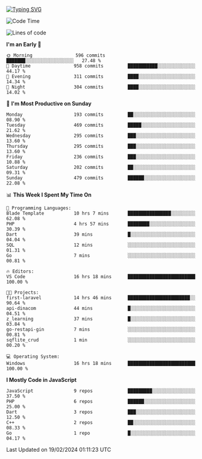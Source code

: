 [![Typing SVG](https://readme-typing-svg.demolab.com?font=Fira+Code&pause=1000&color=F7F7F7&random=false&width=435&lines=Hi+%F0%9F%91%8B%2C+I'm+Rafiu+Sidqi;Junior+Backend+Developer)](https://git.io/typing-svg)
<!--START_SECTION:waka-->
![Code Time](http://img.shields.io/badge/Code%20Time-161%20hrs%2049%20mins-blue)

![Lines of code](https://img.shields.io/badge/From%20Hello%20World%20I%27ve%20Written-711.9%20thousand%20lines%20of%20code-blue)

**I'm an Early 🐤** 

```text
🌞 Morning                596 commits         ███████░░░░░░░░░░░░░░░░░░   27.48 % 
🌆 Daytime                958 commits         ███████████░░░░░░░░░░░░░░   44.17 % 
🌃 Evening                311 commits         ████░░░░░░░░░░░░░░░░░░░░░   14.34 % 
🌙 Night                  304 commits         ████░░░░░░░░░░░░░░░░░░░░░   14.02 % 
```
📅 **I'm Most Productive on Sunday** 

```text
Monday                   193 commits         ██░░░░░░░░░░░░░░░░░░░░░░░   08.90 % 
Tuesday                  469 commits         █████░░░░░░░░░░░░░░░░░░░░   21.62 % 
Wednesday                295 commits         ███░░░░░░░░░░░░░░░░░░░░░░   13.60 % 
Thursday                 295 commits         ███░░░░░░░░░░░░░░░░░░░░░░   13.60 % 
Friday                   236 commits         ███░░░░░░░░░░░░░░░░░░░░░░   10.88 % 
Saturday                 202 commits         ██░░░░░░░░░░░░░░░░░░░░░░░   09.31 % 
Sunday                   479 commits         ██████░░░░░░░░░░░░░░░░░░░   22.08 % 
```


📊 **This Week I Spent My Time On** 

```text
💬 Programming Languages: 
Blade Template           10 hrs 7 mins       ████████████████░░░░░░░░░   62.08 % 
PHP                      4 hrs 57 mins       ████████░░░░░░░░░░░░░░░░░   30.39 % 
Dart                     39 mins             █░░░░░░░░░░░░░░░░░░░░░░░░   04.04 % 
SQL                      12 mins             ░░░░░░░░░░░░░░░░░░░░░░░░░   01.31 % 
Go                       7 mins              ░░░░░░░░░░░░░░░░░░░░░░░░░   00.81 % 

🔥 Editors: 
VS Code                  16 hrs 18 mins      █████████████████████████   100.00 % 

🐱‍💻 Projects: 
first-laravel            14 hrs 46 mins      ███████████████████████░░   90.64 % 
api-dinacom              44 mins             █░░░░░░░░░░░░░░░░░░░░░░░░   04.51 % 
z_learning               37 mins             █░░░░░░░░░░░░░░░░░░░░░░░░   03.84 % 
go-restapi-gin           7 mins              ░░░░░░░░░░░░░░░░░░░░░░░░░   00.81 % 
sqflite_crud             1 min               ░░░░░░░░░░░░░░░░░░░░░░░░░   00.20 % 

💻 Operating System: 
Windows                  16 hrs 18 mins      █████████████████████████   100.00 % 
```

**I Mostly Code in JavaScript** 

```text
JavaScript               9 repos             █████████░░░░░░░░░░░░░░░░   37.50 % 
PHP                      6 repos             ██████░░░░░░░░░░░░░░░░░░░   25.00 % 
Dart                     3 repos             ███░░░░░░░░░░░░░░░░░░░░░░   12.50 % 
C++                      2 repos             ██░░░░░░░░░░░░░░░░░░░░░░░   08.33 % 
Go                       1 repo              █░░░░░░░░░░░░░░░░░░░░░░░░   04.17 % 
```




 Last Updated on 19/02/2024 01:11:23 UTC
<!--END_SECTION:waka-->
